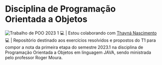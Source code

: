 # Disciplina de Programação Orientada a Objetos

![Trabalho de POO 2023 1](https://user-images.githubusercontent.com/125043792/234428274-b9a1f2f5-3f5f-4b5f-8f26-190d87706e28.png)
💻 | Estou colaborando com [Thayná Nascimento](https://github.com/thaynaxt)<br>
💻 | Repositório destinado aos exercícios resolvidos e propostos do T1 para compor a nota da primeira etapa do semestre 2023.1 na disciplina de Programação Orientada a Objetos em linguagem JAVA, sendo ministrada pelo professor Roger Moura.
